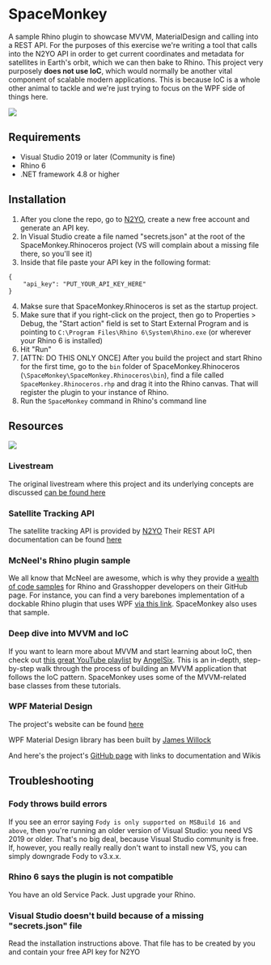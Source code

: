 # SpaceMonkey
A sample Rhino plugin to showcase MVVM, MaterialDesign and calling into a REST API. For the purposes of this exercise we're writing a tool that calls into the N2YO API in order to get current coordinates and metadata for satellites in Earth's orbit, which we can then bake to Rhino. This project very purposely **does not use IoC**, which would normally be another vital component of scalable modern applications. This is because IoC is a whole other animal to tackle and we're just trying to focus on the WPF side of things here.

![](https://github.com/enmerk4r/SpaceMonkey/blob/main/Assets/FrontPage.PNG)

## Requirements
- Visual Studio 2019 or later (Community is fine)
- Rhino 6
- .NET framework 4.8 or higher

## Installation
1. After you clone the repo, go to [N2YO](https://www.n2yo.com/login/register/), create a new free account and generate an API key. 
2. In Visual Studio create a file named "secrets.json" at the root of the SpaceMonkey.Rhinoceros project (VS will complain about a missing file there, so you'll see it)
3. Inside that file paste your API key in the following format:
```
{
    "api_key": "PUT_YOUR_API_KEY_HERE"
}
```
4. Makse sure that SpaceMonkey.Rhinoceros is set as the startup project. 
5. Make sure that if you right-click on the project, then go to Properties > Debug, the "Start action" field is set to Start External Program and is pointing to `C:\Program Files\Rhino 6\System\Rhino.exe` (or wherever your Rhino 6 is installed)
6. Hit "Run"
7. [ATTN: DO THIS ONLY ONCE] After you build the project and start Rhino for the first time, go to the `bin` folder of SpaceMonkey.Rhinoceros (`\SpaceMonkey\SpaceMonkey.Rhinoceros\bin`), find a file called `SpaceMonkey.Rhinoceros.rhp` and drag it into the Rhino canvas. That will register the plugin to your instance of Rhino.
8. Run the `SpaceMonkey` command in Rhino's command line

## Resources
![](https://github.com/enmerk4r/SpaceMonkey/blob/main/Assets/SpaceMonkey_1.gif)

### Livestream
The original livestream where this project and its underlying concepts are discussed [can be found here](https://www.youtube.com/watch?v=s7WC-3DGpoI&t=1589s&ab_channel=EngineeringArchiTECHure)

### Satellite Tracking API
The satellite tracking API is provided by [N2YO](https://www.n2yo.com/)
Their REST API documentation can be found [here](https://www.n2yo.com/api/)

### McNeel's Rhino plugin sample
We all know that McNeel are awesome, which is why they provide a [wealth of code samples](https://github.com/mcneel/rhino-developer-samples) for Rhino and Grasshopper developers on their GitHub page. For instance, you can find a very barebones implementation of a dockable Rhino plugin that uses WPF [via this link](https://github.com/mcneel/rhino-developer-samples/tree/7/rhinocommon/cs/SampleCsWpf). SpaceMonkey also uses that sample.

### Deep dive into MVVM and IoC
If you want to learn more about MVVM and start learning about IoC, then check out [this great YouTube playlist](https://www.youtube.com/playlist?list=PLrW43fNmjaQVYF4zgsD0oL9Iv6u23PI6M) by [AngelSix](https://www.youtube.com/c/AngelSix). This is an in-depth, step-by-step walk through the process of building an MVVM application that follows the IoC pattern. SpaceMonkey uses some of the MVVM-related base classes from these tutorials.

### WPF Material Design
The project's website can be found [here](http://materialdesigninxaml.net/)

WPF Material Design library has been built by [James Willock](https://github.com/ButchersBoy)

And here's the project's [GitHub page](https://github.com/MaterialDesignInXAML/MaterialDesignInXamlToolkit) with links to documentation and Wikis

## Troubleshooting
### Fody throws build errors
If you see an error saying `Fody is only supported on MSBuild 16 and above`, then you're running an older version of Visual Studio: you need VS 2019 or older. That's no big deal, because Visual Studio community is free. If, however, you really really really don't want to install new VS, you can simply downgrade Fody to v3.x.x.

### Rhino 6 says the plugin is not compatible
You have an old Service Pack. Just upgrade your Rhino.

### Visual Studio doesn't build because of a missing "secrets.json" file
Read the installation instructions above. That file has to be created by you and contain your free API key for N2YO

